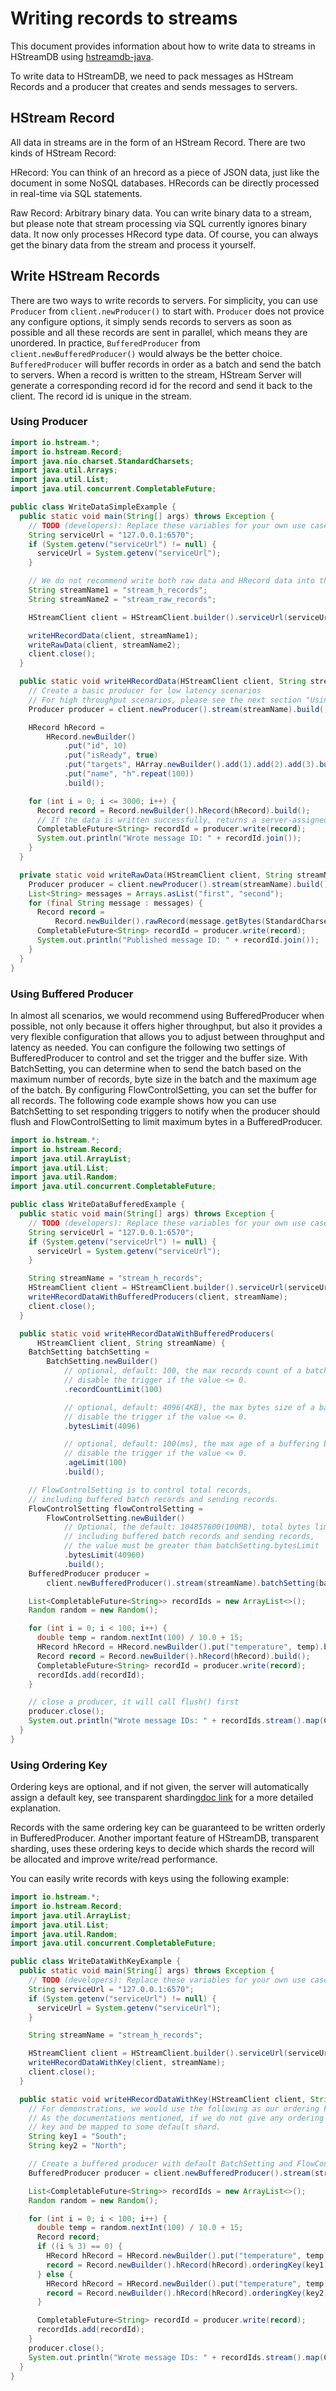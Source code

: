 # Writing records to streams

This document provides information about how to write data to streams in HStreamDB using [hstreamdb-java](). 

To write data to HStreamDB, we need to pack messages as HStream Records and a producer that creates and sends messages to servers.

## HStream Record 

All data in streams are in the form of an HStream Record. There are two kinds of HStream Record:

HRecord: You can think of an hrecord as a piece of JSON data, just like the document in some NoSQL databases.  HRecords can be directly processed in real-time via SQL statements.

Raw Record: Arbitrary binary data. You can write binary data to a stream, but please note that stream processing via SQL currently ignores binary data. It now only processes HRecord type data. Of course, you can always get the binary data from the stream and process it yourself.

## Write HStream Records

There are two ways to write records to servers. For simplicity, you can use ``Producer`` from ``client.newProducer()`` to start with. ``Producer`` does not provice any configure options, it simply sends records to servers as soon as possible and all these records are sent in parallel, which means they are unordered. In practice, ``BufferedProducer`` from ``client.newBufferedProducer()`` would always be the better choice. ``BufferedProducer`` will buffer records in order as a batch and send the batch to servers. When a record is written to the stream, HStream Server will generate a corresponding record id for the record and send it back to the client. The record id is unique in the stream. 

### Using Producer

```java
import io.hstream.*;
import io.hstream.Record;
import java.nio.charset.StandardCharsets;
import java.util.Arrays;
import java.util.List;
import java.util.concurrent.CompletableFuture;

public class WriteDataSimpleExample {
  public static void main(String[] args) throws Exception {
    // TODO (developers): Replace these variables for your own use cases.
    String serviceUrl = "127.0.0.1:6570";
    if (System.getenv("serviceUrl") != null) {
      serviceUrl = System.getenv("serviceUrl");
    }

    // We do not recommend write both raw data and HRecord data into the same stream.
    String streamName1 = "stream_h_records";
    String streamName2 = "stream_raw_records";

    HStreamClient client = HStreamClient.builder().serviceUrl(serviceUrl).build();

    writeHRecordData(client, streamName1);
    writeRawData(client, streamName2);
    client.close();
  }

  public static void writeHRecordData(HStreamClient client, String streamName) {
    // Create a basic producer for low latency scenarios
    // For high throughput scenarios, please see the next section "Using `BufferedProducer`s"
    Producer producer = client.newProducer().stream(streamName).build();

    HRecord hRecord =
        HRecord.newBuilder()
            .put("id", 10)                                                    // number
            .put("isReady", true)                                             // Boolean
            .put("targets", HArray.newBuilder().add(1).add(2).add(3).build()) // List
            .put("name", "h".repeat(100))                                     // String
            .build();

    for (int i = 0; i <= 3000; i++) {
      Record record = Record.newBuilder().hRecord(hRecord).build();
      // If the data is written successfully, returns a server-assigned record id
      CompletableFuture<String> recordId = producer.write(record);
      System.out.println("Wrote message ID: " + recordId.join());
    }
  }

  private static void writeRawData(HStreamClient client, String streamName) {
    Producer producer = client.newProducer().stream(streamName).build();
    List<String> messages = Arrays.asList("first", "second");
    for (final String message : messages) {
      Record record =
          Record.newBuilder().rawRecord(message.getBytes(StandardCharsets.UTF_8)).build();
      CompletableFuture<String> recordId = producer.write(record);
      System.out.println("Published message ID: " + recordId.join());
    }
  }
}
```

### Using Buffered Producer

In almost all scenarios, we would recommend using BufferedProducer when possible, not only because it offers higher throughput, but also it provides a very flexible configuration that allows you to adjust between throughput and latency as needed.  You can configure the following two settings of BufferedProducer to control and set the trigger and the buffer size. With BatchSetting, you can determine when to send the batch based on the maximum number of records,  byte size in the batch and the maximum age of the batch. By configuring FlowControlSetting, you can set the buffer for all records. The following code example shows how you can use BatchSetting to set responding triggers to notify when the producer should flush and FlowControlSetting to limit maximum bytes in a BufferedProducer.

```java
import io.hstream.*;
import io.hstream.Record;
import java.util.ArrayList;
import java.util.List;
import java.util.Random;
import java.util.concurrent.CompletableFuture;

public class WriteDataBufferedExample {
  public static void main(String[] args) throws Exception {
    // TODO (developers): Replace these variables for your own use cases.
    String serviceUrl = "127.0.0.1:6570";
    if (System.getenv("serviceUrl") != null) {
      serviceUrl = System.getenv("serviceUrl");
    }

    String streamName = "stream_h_records";
    HStreamClient client = HStreamClient.builder().serviceUrl(serviceUrl).build();
    writeHRecordDataWithBufferedProducers(client, streamName);
    client.close();
  }

  public static void writeHRecordDataWithBufferedProducers(
      HStreamClient client, String streamName) {
    BatchSetting batchSetting =
        BatchSetting.newBuilder()
            // optional, default: 100, the max records count of a batch,
            // disable the trigger if the value <= 0.
            .recordCountLimit(100)

            // optional, default: 4096(4KB), the max bytes size of a batch,
            // disable the trigger if the value <= 0.
            .bytesLimit(4096)

            // optional, default: 100(ms), the max age of a buffering batch,
            // disable the trigger if the value <= 0.
            .ageLimit(100)
            .build();

    // FlowControlSetting is to control total records,
    // including buffered batch records and sending records.
    FlowControlSetting flowControlSetting =
        FlowControlSetting.newBuilder()
            // Optional, the default: 104857600(100MB), total bytes limit,
            // including buffered batch records and sending records,
            // the value must be greater than batchSetting.bytesLimit
            .bytesLimit(40960)
            .build();
    BufferedProducer producer =
        client.newBufferedProducer().stream(streamName).batchSetting(batchSetting).build();

    List<CompletableFuture<String>> recordIds = new ArrayList<>();
    Random random = new Random();

    for (int i = 0; i < 100; i++) {
      double temp = random.nextInt(100) / 10.0 + 15;
      HRecord hRecord = HRecord.newBuilder().put("temperature", temp).build();
      Record record = Record.newBuilder().hRecord(hRecord).build();
      CompletableFuture<String> recordId = producer.write(record);
      recordIds.add(recordId);
    }

    // close a producer, it will call flush() first
    producer.close();
    System.out.println("Wrote message IDs: " + recordIds.stream().map(CompletableFuture::join));
  }
}
```

### Using Ordering Key

Ordering keys are optional, and if not given, the server will automatically assign a default key, see transparent sharding[doc link]() for a more detailed explanation.

Records with the same ordering key can be guaranteed to be written orderly in BufferedProducer.  Another important feature of HStreamDB, transparent sharding, uses these ordering keys to decide which shards the record will be allocated and improve write/read performance. 

You can easily write records with keys using the following example:

```java
import io.hstream.*;
import io.hstream.Record;
import java.util.ArrayList;
import java.util.List;
import java.util.Random;
import java.util.concurrent.CompletableFuture;

public class WriteDataWithKeyExample {
  public static void main(String[] args) throws Exception {
    // TODO (developers): Replace these variables for your own use cases.
    String serviceUrl = "127.0.0.1:6570";
    if (System.getenv("serviceUrl") != null) {
      serviceUrl = System.getenv("serviceUrl");
    }

    String streamName = "stream_h_records";

    HStreamClient client = HStreamClient.builder().serviceUrl(serviceUrl).build();
    writeHRecordDataWithKey(client, streamName);
    client.close();
  }

  public static void writeHRecordDataWithKey(HStreamClient client, String streamName) {
    // For demonstrations, we would use the following as our ordering keys for the records.
    // As the documentations mentioned, if we do not give any ordering key, it will get a default
    // key and be mapped to some default shard.
    String key1 = "South";
    String key2 = "North";

    // Create a buffered producer with default BatchSetting and FlowControlSetting.
    BufferedProducer producer = client.newBufferedProducer().stream(streamName).build();

    List<CompletableFuture<String>> recordIds = new ArrayList<>();
    Random random = new Random();

    for (int i = 0; i < 100; i++) {
      double temp = random.nextInt(100) / 10.0 + 15;
      Record record;
      if ((i % 3) == 0) {
        HRecord hRecord = HRecord.newBuilder().put("temperature", temp).put("withKey", 1).build();
        record = Record.newBuilder().hRecord(hRecord).orderingKey(key1).build();
      } else {
        HRecord hRecord = HRecord.newBuilder().put("temperature", temp).put("withKey", 2).build();
        record = Record.newBuilder().hRecord(hRecord).orderingKey(key2).build();
      }

      CompletableFuture<String> recordId = producer.write(record);
      recordIds.add(recordId);
    }
    producer.close();
    System.out.println("Wrote message IDs: " + recordIds.stream().map(CompletableFuture::join));
  }
}
```
